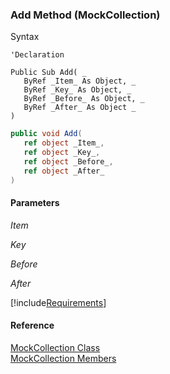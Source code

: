 ﻿### Add Method (MockCollection)

Syntax

```vbnet
'Declaration

Public Sub Add( _
   ByRef _Item_ As Object, _
   ByRef _Key_ As Object, _
   ByRef _Before_ As Object, _
   ByRef _After_ As Object _
) 
```

```csharp
public void Add( 
   ref object _Item_,
   ref object _Key_,
   ref object _Before_,
   ref object _After_
)
```

#### Parameters

_Item_

_Key_

_Before_

_After_

[!include[Requirements](../partials/requirements.md)]

#### Reference

[MockCollection Class](FChoice.Foundation.Clarify.Compatibility~FChoice.Foundation.Clarify.Compatibility.MockCollection.md)  
[MockCollection Members](FChoice.Foundation.Clarify.Compatibility~FChoice.Foundation.Clarify.Compatibility.MockCollection_members.md)